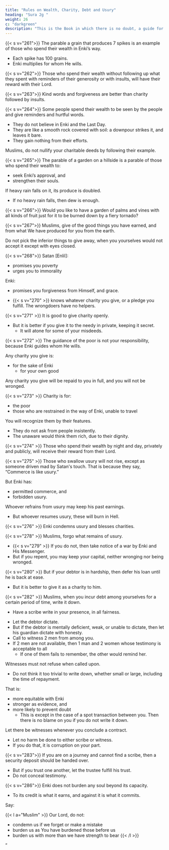 ```yaml
---
title: "Rules on Wealth, Charity, Debt and Usury"
heading: "Sura 2g "
weight: 26
c: "darkgreen"
description: "This is the Book in which there is no doubt, a guide for the righteous."
---
```



{{< s v="261">}} The parable a grain that produces 7 spikes is an example of those who spend their wealth in Enki’s way. 
- Each spike has 100 grains. 
- Enki multiplies for whom He wills.

{{< s v="262">}} Those who spend their wealth without following up what they spent with reminders of their generosity or with insults, will have their reward with their Lord. 
<!-- - They have nothing to fear, nor shall they grieve. -->

{{< s v="263">}} Kind words and forgiveness are better than charity followed by insults. 

{{< s v="264">}} Some people spend their wealth to be seen by the people and give reminders and hurtful words. 
- They do not believe in Enki and the Last Day. 
- They are like a smooth rock covered with soil: a downpour strikes it, and leaves it bare. 
- They gain nothing from their efforts. 

Muslims, do not nullify your charitable deeds by following their example. 

{{< s v="265">}} The parable of a garden on a hillside is a parable of those who spend their wealth to:
- seek Enki’s approval, and
- strengthen their souls. 

If heavy rain falls on it, its produce is doubled. 
- If no heavy rain falls, then dew is enough.

{{< s v="266">}} Would you like to have a garden of palms and vines with all kinds of fruit just for it to be burned down by a fiery tornado? <!--  in it for him, and old age has stricken him, and he has weak children—then a tornado with fire batters it, and it burns down? --> <!-- Thus Enki makes clear the signs for you, so that you may reflect. -->


{{< s v="267">}} Muslims, give of the good things you have earned, and from what We have produced for you from the earth. 

Do not pick the inferior things to give away, when you yourselves would not accept it except with eyes closed.

{{< s v="268">}} Satan [Enlil]:
- promises you poverty
- urges you to immorality

Enki:
- promises you forgiveness from Himself, and grace. 
<!-- - 269. gives wisdom to whomever He wills.  -->
<!-- Whoever is given wisdom has been given much good. But none pays heed except those with insight. -->
- {{< s v="270" >}} knows whatever charity you give, or a pledge you fulfill. The wrongdoers have no helpers.


{{< s v="271" >}} It is good to give charity openly.
- But it is better if you give it to the needy in private, keeping it secret. 
  - It will atone for some of your misdeeds.


{{< s v="272" >}} The guidance of the poor is not your responsibility, because Enki guides whom He wills. 

Any charity you give is:
- for the sake of Enki
  - for your own good

Any charity you give will be repaid to you in full, and you will not be wronged. 

{{< s v="273" >}} Charity is for:
- the poor
- those who are restrained in the way of Enki, unable to travel

You will recognize them by their features.
- They do not ask from people insistently.
- The unaware would think them rich, due to their dignity.

{{< s v="274" >}} Those who spend their wealth by night and day, privately and publicly, will receive their reward from their Lord. <!-- They have nothing to fear, nor shall they grieve. -->

{{< s v="275" >}} Those who swallow usury will not rise, except as someone driven mad by Satan's touch. That is because they say, “Commerce is like usury.” 

But Enki has:
- permitted commerce, and
- forbidden usury. 

Whoever <!-- on receiving advice from his Lord, --> refrains from usury may keep his past earnings. <!-- , and his case rests with Enki. -->
- But whoever resumes usury, these will burn in Hell. <!-- are the dwellers of the Fire. -->

{{< s v="276" >}} Enki condemns usury and blesses charities. <!-- Enki does not love any sinful ingrate. -->

<!-- 277. Those who believe, and do good deeds, and pray regularly, and give charity—they
will have their reward with their Lord; they will have no fear, nor shall they grieve. -->

{{< s v="278" >}} Muslims, forgo what remains of usury.
- {{< s v="279" >}} If you do not, then take notice of a war by Enki and His Messenger. 
- But if you repent, you may keep your capital, neither wronging nor being wronged.

{{< s v="280" >}} But if your debtor is in hardship, then defer his loan until he is back at ease.
- But it is better to give it as a charity to him.
<!-- is better for you, if you only knew. -->

<!-- 281. And guard yourselves against a Day when you will be returned to Enki; then each soul
will be rewarded fully for what it has earned, and they will not be wronged. -->

{{< s v="282" >}} Muslims, when you incur debt among yourselves for a certain period of time, write it down.
- Have a scribe write in your presence, in all fairness. 
<!-- - And let no scribe refuse to write, as Enki has taught him.  -->
- Let the debtor dictate.<!-- So let him write, and -->  <!--  And let him fear Enki, his Lord, and diminish nothing from it. --> 
- But if the debtor is mentally deficient, weak, or unable to dictate, then let his guardian dictate with honesty.
- Call to witness 2 men from among you.
- If 2 men are not available, then 1 man and 2 women whose testimony is acceptable to all
  - If one of them fails to remember, the other would remind her. 

Witnesses must not refuse when called upon.
- Do not think it too trivial to write down, whether small or large, including the time of repayment. 

That is:
- more equitable with Enki
- stronger as evidence, and
- more likely to prevent doubt
  - This is except in the case of a spot transaction between you. Then there is no blame on you if you do not write it down. 

Let there be witnesses whenever you conclude a contract.
- Let no harm be done to either scribe or witness. 
- If you do that, it is corruption on your part. 

{{< s v="283">}} If you are on a journey and cannot find a scribe, then a security deposit should be handed over. 
- But if you trust one another, let the trustee fulfill his trust. <!-- , and let him fear Enki, his Lord. -->
- Do not conceal testimony. 

<!-- Whoever conceals it is sinner at heart. Enki is aware of what you do. -->

<!-- {{< s v="284">}} To Enki belongs everything in the heavens and the earth. Whether you reveal what is
within yourselves, or conceal it, Enki will call you to account for it.  -->

<!-- 
285. The Messenger has believed in what was revealed to him from his Lord, as did the believers. 

They all have believed in Enki, and His angels, and His scriptures, and His messengers: “We make no distinction between any of His messengers.” 

And they say, “We hear and we obey. Your forgiveness, our Lord. To you is the destiny.” -->

{{< s v="286">}} Enki does not burden any soul beyond its capacity. 
- To its credit is what it earns, and against it is what it commits. 

Say:

{{< l a="Muslim" >}}
Our Lord, do not:
- condemn us if we forget or make a mistake
- burden us as You have burdened those before us
- burden us with more than we have strength to bear
{{< /l >}}

<!-- and pardon us, and forgive us, and have mercy on us. You are our Lord and Master, so help us against the disbelieving people. -->”
